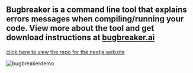 ## Bugbreaker is a command line tool that explains errors messages when compiling/running your code. View more about the tool and get download instructions at [bugbreaker.ai](https://www.bugbreaker.ai)

[click here to view the repo for the nextjs website](https://github.com/oliverzink/bugbreakerweb)

![bugbreakerdemo](https://github.com/oliverzink/bugbreaker/assets/98194848/dd271189-4633-4796-848f-78d8b9124ea4)
